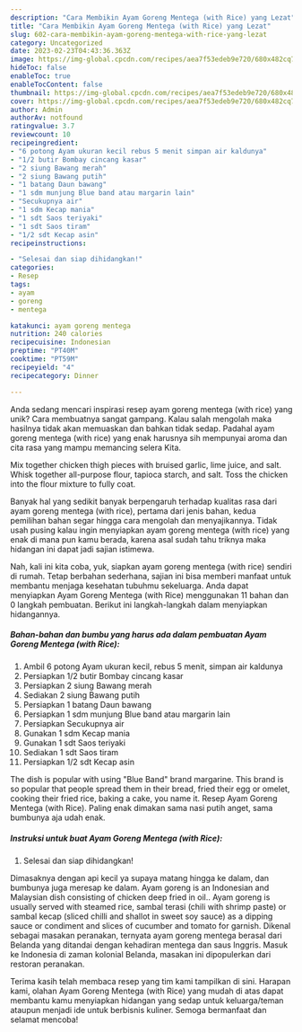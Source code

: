 ```yaml
---
description: "Cara Membikin Ayam Goreng Mentega (with Rice) yang Lezat"
title: "Cara Membikin Ayam Goreng Mentega (with Rice) yang Lezat"
slug: 602-cara-membikin-ayam-goreng-mentega-with-rice-yang-lezat
category: Uncategorized
date: 2023-02-23T04:43:36.363Z
image: https://img-global.cpcdn.com/recipes/aea7f53edeb9e720/680x482cq70/ayam-goreng-mentega-with-rice-foto-resep-utama.jpg
hideToc: false
enableToc: true
enableTocContent: false
thumbnail: https://img-global.cpcdn.com/recipes/aea7f53edeb9e720/680x482cq70/ayam-goreng-mentega-with-rice-foto-resep-utama.jpg
cover: https://img-global.cpcdn.com/recipes/aea7f53edeb9e720/680x482cq70/ayam-goreng-mentega-with-rice-foto-resep-utama.jpg
author: Admin
authorAv: notfound
ratingvalue: 3.7
reviewcount: 10
recipeingredient:
- "6 potong Ayam ukuran kecil rebus 5 menit simpan air kaldunya"
- "1/2 butir Bombay cincang kasar"
- "2 siung Bawang merah"
- "2 siung Bawang putih"
- "1 batang Daun bawang"
- "1 sdm munjung Blue band atau margarin lain"
- "Secukupnya air"
- "1 sdm Kecap mania"
- "1 sdt Saos teriyaki"
- "1 sdt Saos tiram"
- "1/2 sdt Kecap asin"
recipeinstructions:

- "Selesai dan siap dihidangkan!"
categories:
- Resep
tags:
- ayam
- goreng
- mentega

katakunci: ayam goreng mentega 
nutrition: 240 calories
recipecuisine: Indonesian
preptime: "PT40M"
cooktime: "PT59M"
recipeyield: "4"
recipecategory: Dinner

---
```





Anda sedang mencari inspirasi resep ayam goreng mentega (with rice) yang unik? Cara membuatnya sangat gampang. Kalau salah mengolah maka hasilnya tidak akan memuaskan dan bahkan tidak sedap. Padahal ayam goreng mentega (with rice) yang enak harusnya sih mempunyai aroma dan cita rasa yang mampu memancing selera Kita.





Mix together chicken thigh pieces with bruised garlic, lime juice, and salt. Whisk together all-purpose flour, tapioca starch, and salt. Toss the chicken into the flour mixture to fully coat.

Banyak hal yang sedikit banyak berpengaruh terhadap kualitas rasa dari ayam goreng mentega (with rice), pertama dari jenis bahan, kedua pemilihan bahan segar hingga cara mengolah dan menyajikannya. Tidak usah pusing kalau ingin menyiapkan ayam goreng mentega (with rice) yang enak di mana pun kamu berada, karena asal sudah tahu triknya maka hidangan ini dapat jadi sajian istimewa.






Nah, kali ini kita coba, yuk, siapkan ayam goreng mentega (with rice) sendiri di rumah. Tetap berbahan sederhana, sajian ini bisa memberi manfaat untuk membantu menjaga kesehatan tubuhmu sekeluarga. Anda dapat menyiapkan Ayam Goreng Mentega (with Rice) menggunakan 11 bahan dan 0 langkah pembuatan. Berikut ini langkah-langkah dalam menyiapkan hidangannya.

<!--inarticleads1-->

##### Bahan-bahan dan bumbu yang harus ada dalam pembuatan Ayam Goreng Mentega (with Rice):

1. Ambil 6 potong Ayam ukuran kecil, rebus 5 menit, simpan air kaldunya
1. Persiapkan 1/2 butir Bombay cincang kasar
1. Persiapkan 2 siung Bawang merah
1. Sediakan 2 siung Bawang putih
1. Persiapkan 1 batang Daun bawang
1. Persiapkan 1 sdm munjung Blue band atau margarin lain
1. Persiapkan Secukupnya air
1. Gunakan 1 sdm Kecap mania
1. Gunakan 1 sdt Saos teriyaki
1. Sediakan 1 sdt Saos tiram
1. Persiapkan 1/2 sdt Kecap asin


The dish is popular with using &#34;Blue Band&#34; brand margarine. This brand is so popular that people spread them in their bread, fried their egg or omelet, cooking their fried rice, baking a cake, you name it. Resep Ayam Goreng Mentega (with Rice). Paling enak dimakan sama nasi putih anget, sama bumbunya aja udah enak. 

<!--inarticleads2-->

##### Instruksi untuk buat Ayam Goreng Mentega (with Rice):


1. Selesai dan siap dihidangkan!

Dimasaknya dengan api kecil ya supaya matang hingga ke dalam, dan bumbunya juga meresap ke dalam. Ayam goreng is an Indonesian and Malaysian dish consisting of chicken deep fried in oil.. Ayam goreng is usually served with steamed rice, sambal terasi (chili with shrimp paste) or sambal kecap (sliced chilli and shallot in sweet soy sauce) as a dipping sauce or condiment and slices of cucumber and tomato for garnish. Dikenal sebagai masakan peranakan, ternyata ayam goreng mentega berasal dari Belanda yang ditandai dengan kehadiran mentega dan saus Inggris. Masuk ke Indonesia di zaman kolonial Belanda, masakan ini dipopulerkan dari restoran peranakan. 

Terima kasih telah membaca resep yang tim kami tampilkan di sini. Harapan kami, olahan Ayam Goreng Mentega (with Rice) yang mudah di atas dapat membantu kamu menyiapkan hidangan yang sedap untuk keluarga/teman ataupun menjadi ide untuk berbisnis kuliner. Semoga bermanfaat dan selamat mencoba!
